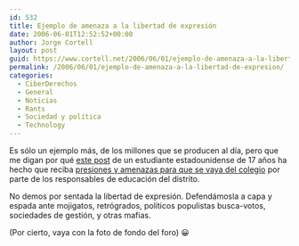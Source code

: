 ```yaml
---
id: 532
title: Ejemplo de amenaza a la libertad de expresión
date: 2006-06-01T12:52:52+00:00
author: Jorge Cortell
layout: post
guid: https://www.cortell.net/2006/06/01/ejemplo-de-amenaza-a-la-libertad-de-expresion/
permalink: /2006/06/01/ejemplo-de-amenaza-a-la-libertad-de-expresion/
categories:
  - CiberDerechos
  - General
  - Noticias
  - Rants
  - Sociedad y polí­tica
  - Technology
---
```

Es sólo un ejemplo más, de los millones que se producen al dí­a, pero que me digan por qué <a target="_blank" title="Post" href="https://www.xanga.com/Heckler3672bro/480037233/item.html">este post</a> de un estudiante estadounidense de 17 años ha hecho que reciba <a target="_blank" title="noticia presiones post" href="https://www.suntimes.com/output/news/internet23.html">presiones y amenazas para que se vaya del colegio</a> por parte de los responsables de educación del distrito.

No demos por sentada la libertad de expresión. Defendámosla a capa y espada ante mojigatos, retrógrados, polí­ticos populistas busca-votos, sociedades de gestión, y otras mafias.
  
(Por cierto, vaya con la foto de fondo del foro) 😀